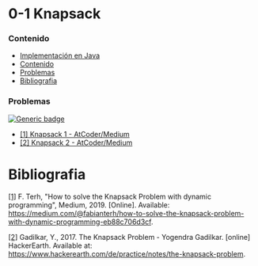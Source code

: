 # 0-1 Knapsack

### Contenido

* [Implementación en Java](#)
* [Contenido](#contenido)
* [Problemas](#problemas)
* [Bibliografia](#bibliografia)

### Problemas

[![Generic badge](https://img.shields.io/badge/AtCoder-Medium-yellow.svg)](https://atcoder.jp/)

* [[1] Knapsack 1 - AtCoder/Medium](https://atcoder.jp/contests/dp/tasks/dp_d)
* [[2] Knapsack 2 - AtCoder/Medium](https://atcoder.jp/contests/dp/tasks/dp_e)

# Bibliografia

[[1]](https://medium.com/@fabianterh/how-to-solve-the-knapsack-problem-with-dynamic-programming-eb88c706d3cf) F. Terh, "How to solve the Knapsack Problem with dynamic programming", Medium, 2019. [Online]. Available: https://medium.com/@fabianterh/how-to-solve-the-knapsack-problem-with-dynamic-programming-eb88c706d3cf.

[[2]](https://www.hackerearth.com/de/practice/notes/the-knapsack-problem) Gadilkar, Y., 2017. The Knapsack Problem - Yogendra Gadilkar. [online] HackerEarth. Available at: https://www.hackerearth.com/de/practice/notes/the-knapsack-problem.